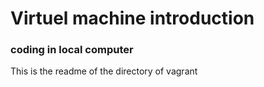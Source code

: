# Virtuel machine introduction

### coding in local computer

This is the readme of the directory of vagrant

